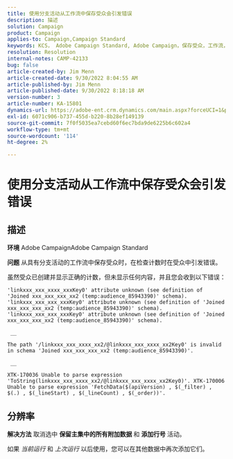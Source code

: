 ```yaml
---
title: 使用分支活动从工作流中保存受众会引发错误
description: 描述
solution: Campaign
product: Campaign
applies-to: Campaign,Campaign Standard
keywords: KCS， Adobe Campaign Standard, Adobe Campaign，保存受众，工作流，分支活动，引发错误，疑难解答
resolution: Resolution
internal-notes: CAMP-42133
bug: false
article-created-by: Jim Menn
article-created-date: 9/30/2022 8:04:55 AM
article-published-by: Jim Menn
article-published-date: 9/30/2022 8:18:18 AM
version-number: 3
article-number: KA-15801
dynamics-url: https://adobe-ent.crm.dynamics.com/main.aspx?forceUCI=1&pagetype=entityrecord&etn=knowledgearticle&id=22d4478e-9640-ed11-9db1-0022480866ad
exl-id: 6071c906-b737-455d-b220-8b28ef149139
source-git-commit: 7f0f5035ea7cebd60f6ec7bda9de6225b6c602a4
workflow-type: tm+mt
source-wordcount: '114'
ht-degree: 2%

---
```


# 使用分支活动从工作流中保存受众会引发错误

## 描述


<b>环境</b>
Adobe CampaignAdobe Campaign Standard

<b>问题</b>
从具有分支活动的工作流中保存受众时，在检查计数时在受众中引发错误。

虽然受众已创建并显示正确的计数，但未显示任何内容，并且您会收到以下错误：


```
'linkxxx_xxx_xxxx_xxxKey0' attribute unknown (see definition of 'Joined xxx_xxx_xxx_xx2 (temp:audience_85943390)' schema). 'linkxxx_xxx_xxx_xxxKey0' attribute unknown (see definition of 'Joined xxx_xxx_xxx_xx2 (temp:audience_85943390)' schema). 'linkxxx_xxx_xxx_xxxKey0' attribute unknown (see definition of 'Joined xxx_xxx_xxx_xx2 (temp:audience_85943390)' schema).

 __ 

The path '/linkxxx_xxx_xxxx_xx2/@linkxxx_xxx_xxxx_xx2Key0' is invalid in schema 'Joined xxx_xxx_xxx_xx2 (temp:audience_85943390)'.

 __ 

XTK-170036 Unable to parse expression 'ToString(linkxxx_xxx_xxxx_xx2/@linkxxx_xxx_xxxx_xx2Key0)'. XTK-170006 Unable to parse expression 'FetchData($(apiVersion) , $(_filter) , $(.) , $(_lineStart) , $(_lineCount) , $(_order))'.
```



## 分辨率


<b>解决方法</b>
取消选中 <b>保留主集中的所有附加数据 </b>和 <b>添加行号</b> 活动。

如果 *当前运行* 和 *上次运行* 以后使用，您可以在其他数据中再次添加它们。
